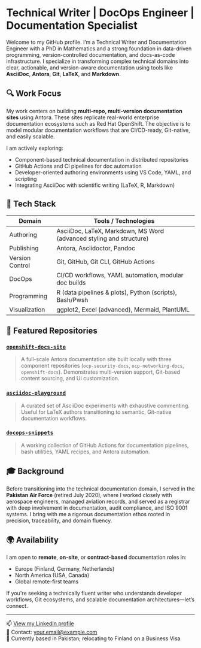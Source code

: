 # Technical Writer | DocOps Engineer | Documentation Specialist

Welcome to my GitHub profile. I’m a Technical Writer and Documentation Engineer with a PhD in Mathematics and a strong foundation in data-driven programming, version-controlled documentation, and docs-as-code infrastructure. I specialize in transforming complex technical domains into clear, actionable, and version-aware documentation using tools like **AsciiDoc**, **Antora**, **Git**, **LaTeX**, and **Markdown**.

## 🔍 Work Focus

My work centers on building **multi-repo, multi-version documentation sites** using Antora. These sites replicate real-world enterprise documentation ecosystems such as Red Hat OpenShift. The objective is to model modular documentation workflows that are CI/CD-ready, Git-native, and easily scalable.

I am actively exploring:

- Component-based technical documentation in distributed repositories
- GitHub Actions and CI pipelines for doc automation
- Developer-oriented authoring environments using VS Code, YAML, and scripting
- Integrating AsciiDoc with scientific writing (LaTeX, R, Markdown)

## 🚀 Tech Stack

| Domain           | Tools / Technologies                                                   |
|------------------|------------------------------------------------------------------------|
| Authoring        | AsciiDoc, LaTeX, Markdown, MS Word (advanced styling and structure)     |
| Publishing       | Antora, Asciidoctor, Pandoc                                             |
| Version Control  | Git, GitHub, Git CLI, GitHub Actions                                    |
| DocOps           | CI/CD workflows, YAML automation, modular doc builds                    |
| Programming      | R (data pipelines & plots), Python (scripts), Bash/Pwsh                 |
| Visualization    | ggplot2, Excel (advanced), Mermaid, PlantUML                            |

## 📂 Featured Repositories

### [`openshift-docs-site`](https://github.com/YourGitHubUsername/openshift-docs-site)
> A full-scale Antora documentation site built locally with three component repositories (`ocp-security-docs`, `ocp-networking-docs`, `openshift-docs`). Demonstrates multi-version support, Git-based content sourcing, and UI customization.

### [`asciidoc-playground`](https://github.com/YourGitHubUsername/asciidoc-playground)
> A curated set of AsciiDoc experiments with exhaustive commenting. Useful for LaTeX authors transitioning to semantic, Git-native documentation workflows.

### [`docops-snippets`](https://github.com/YourGitHubUsername/docops-snippets)
> A working collection of GitHub Actions for documentation pipelines, bash utilities, YAML recipes, and Antora automation.

## 🎓 Background

Before transitioning into the technical documentation domain, I served in the **Pakistan Air Force** (retired July 2020), where I worked closely with aerospace engineers, managed aviation records, and served as a registrar with deep involvement in documentation, audit compliance, and ISO 9001 systems. I bring with me a rigorous documentation ethos rooted in precision, traceability, and domain fluency.

## 🌍 Availability

I am open to **remote**, **on-site**, or **contract-based** documentation roles in:

- Europe (Finland, Germany, Netherlands)
- North America (USA, Canada)
- Global remote-first teams

If you're seeking a technically fluent writer who understands developer workflows, Git ecosystems, and scalable documentation architectures—let’s connect.

---

📫 [View my LinkedIn profile](https://www.linkedin.com/in/your-link-here)  
📧 Contact: your.email@example.com  
📍 Currently based in Pakistan; relocating to Finland on a Business Visa  

